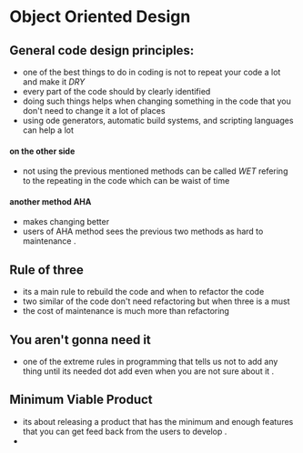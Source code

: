 # Object Oriented Design

## General code design principles: 

* one of the best things to do in  coding is not to repeat your code a lot and make it *DRY* 
* every part of the code should by clearly  identified 
* doing such things helps when changing something in the code that you don't need to change it a lot of places 
* using ode generators, automatic build systems, and scripting languages  can help a lot 

#### on the other side 
* not using the previous mentioned  methods can be called *WET* refering to the repeating in the code which can be waist of time 

#### another method AHA 
* makes changing better 
* users of AHA method sees the previous  two methods as hard to maintenance .


## Rule of three 

* its a main rule to rebuild the code and when to refactor the code 
* two similar of the code don't need refactoring but when three is a must 
* the cost of maintenance is much more than refactoring 


## You aren't gonna need it 

* one of the extreme rules in programming that tells us not to add any thing until its needed dot add even when you are not sure about it .



## Minimum Viable Product

* its about releasing a product that has the minimum and enough  features that you can get feed back from the users to develop .
* 

